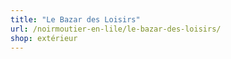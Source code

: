 ```yaml
---
title: "Le Bazar des Loisirs"
url: /noirmoutier-en-lile/le-bazar-des-loisirs/
shop: extérieur
---
```

